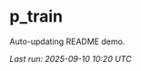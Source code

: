 # p_train

Auto-updating README demo.

<!--START_SECTION:status-->
_Last run: 2025-09-10 10:20 UTC_
<!--END_SECTION:status-->




































































































































































































































































































































































































































































































